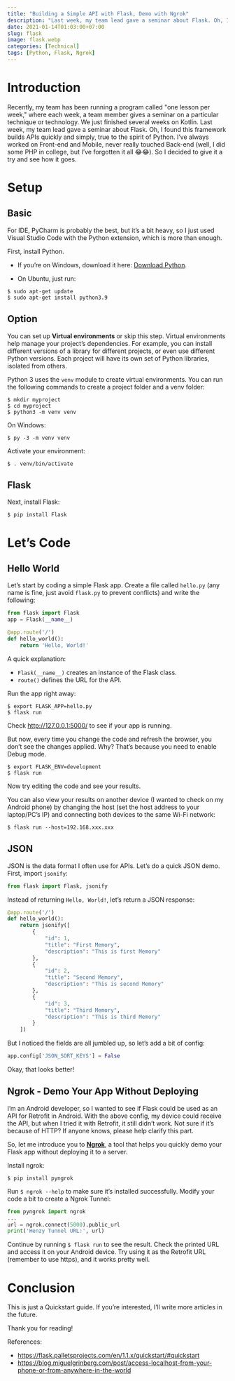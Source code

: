 ```yaml
---
title: "Building a Simple API with Flask, Demo with Ngrok"
description: "Last week, my team lead gave a seminar about Flask. Oh, I found this framework builds APIs quickly and simply, true to the spirit of Python."
date: 2021-01-14T01:03:00+07:00
slug: flask
image: flask.webp
categories: [Technical]
tags: [Python, Flask, Ngrok]
---
```


# Introduction

Recently, my team has been running a program called "one lesson per week," where each week, a team member gives a seminar on a particular technique or technology. We just finished several weeks on Kotlin. Last week, my team lead gave a seminar about Flask. Oh, I found this framework builds APIs quickly and simply, true to the spirit of Python. I’ve always worked on Front-end and Mobile, never really touched Back-end (well, I did some PHP in college, but I’ve forgotten it all :joy::joy:). So I decided to give it a try and see how it goes.

# Setup

## Basic

For IDE, PyCharm is probably the best, but it’s a bit heavy, so I just used Visual Studio Code with the Python extension, which is more than enough.

First, install Python.

* If you’re on Windows, download it here: [Download Python](https://www.python.org/downloads/).

* On Ubuntu, just run:

```
$ sudo apt-get update
$ sudo apt-get install python3.9
```

## Option

You can set up **Virtual environments** or skip this step. Virtual environments help manage your project’s dependencies. For example, you can install different versions of a library for different projects, or even use different Python versions. Each project will have its own set of Python libraries, isolated from others.

Python 3 uses the `venv` module to create virtual environments. You can run the following commands to create a project folder and a venv folder:

```
$ mkdir myproject
$ cd myproject
$ python3 -m venv venv
```

On Windows:

```
$ py -3 -m venv venv
```

Activate your environment:

```
$ . venv/bin/activate
```

## Flask

Next, install Flask:

```
$ pip install Flask
```

# Let’s Code

## Hello World

Let’s start by coding a simple Flask app. Create a file called `hello.py` (any name is fine, just avoid `flask.py` to prevent conflicts) and write the following:

```python
from flask import Flask
app = Flask(__name__)

@app.route('/')
def hello_world():
    return 'Hello, World!'
```

A quick explanation:

* `Flask(__name__)` creates an instance of the Flask class.
* `route()` defines the URL for the API.

Run the app right away:

```
$ export FLASK_APP=hello.py
$ flask run
```

Check http://127.0.0.1:5000/ to see if your app is running.

But now, every time you change the code and refresh the browser, you don’t see the changes applied. Why? That’s because you need to enable Debug mode.

```
$ export FLASK_ENV=development
$ flask run
```

Now try editing the code and see your results.

You can also view your results on another device (I wanted to check on my Android phone) by changing the host (set the host address to your laptop/PC’s IP) and connecting both devices to the same Wi-Fi network:

```
$ flask run --host=192.168.xxx.xxx
```

## JSON

JSON is the data format I often use for APIs. Let’s do a quick JSON demo. First, import `jsonify`:

```python
from flask import Flask, jsonify
```

Instead of returning `Hello, World!`, let’s return a JSON response:

```python
@app.route('/')
def hello_world():
    return jsonify([
        {
            "id": 1,
            "title": "First Memory",
            "description": "This is first Memory"
        },
        {
            "id": 2,
            "title": "Second Memory",
            "description": "This is second Memory"
        },
        {
            "id": 3,
            "title": "Third Memory",
            "description": "This is third Memory"
        }
    ])
```

But I noticed the fields are all jumbled up, so let’s add a bit of config:

```python
app.config['JSON_SORT_KEYS'] = False
```

Okay, that looks better!

## Ngrok - Demo Your App Without Deploying

I’m an Android developer, so I wanted to see if Flask could be used as an API for Retrofit in Android. With the above config, my device could receive the API, but when I tried it with Retrofit, it still didn’t work. Not sure if it’s because of HTTP? If anyone knows, please help clarify this part.

So, let me introduce you to [**Ngrok**](https://ngrok.com/), a tool that helps you quickly demo your Flask app without deploying it to a server.

Install ngrok:

```
$ pip install pyngrok
```

Run `$ ngrok --help` to make sure it’s installed successfully.
Modify your code a bit to create a Ngrok Tunnel:

```python
from pyngrok import ngrok
...
url = ngrok.connect(5000).public_url
print('Henzy Tunnel URL:', url)
```

Continue by running `$ flask run` to see the result. Check the printed URL and access it on your Android device. Try using it as the Retrofit URL (remember to use https), and it works pretty well.

# Conclusion

This is just a Quickstart guide. If you’re interested, I’ll write more articles in the future.

Thank you for reading!

References:

* https://flask.palletsprojects.com/en/1.1.x/quickstart/#quickstart
* https://blog.miguelgrinberg.com/post/access-localhost-from-your-phone-or-from-anywhere-in-the-world

